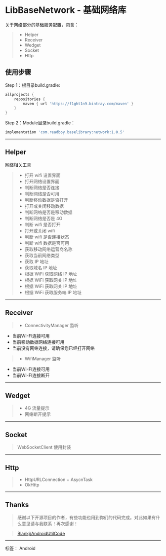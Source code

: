 # LibBaseNetwork - 基础网络库

关于网络部分的基础服务配置，包含：

> - Helper
> - Receiver
> - Wedget
> - Socket
> - Http

## 使用步骤

Step 1：根目录build.gradle:
```gradle
allprojects {
    repositories {
        maven { url 'https://f1ght1n9.bintray.com/maven' }
    }
}
```

Step 2：Module目录build.gradle：
```gradle
implementation 'com.readboy.baselibrary:network:1.0.5'
```

---
## Helper

网络相关工具

> - 打开 wifi 设置界面
> - 打开网络设置界面
> - 判断网络是否连接
> - 判断网络是否可用
> - 判断移动数据是否打开
> - 打开或关闭移动数据
> - 判断网络是否是移动数据
> - 判断网络是否是 4G
> - 判断 wifi 是否打开
> - 打开或关闭 wifi
> - 判断 wifi 是否连接状态
> - 判断 wifi 数据是否可用
> - 获取移动网络运营商名称
> - 获取当前网络类型
> - 获取 IP 地址
> - 获取域名 IP 地址
> - 根据 WiFi 获取网络 IP 地址
> - 根据 WiFi 获取网关 IP 地址
> - 根据 WiFi 获取网关 IP 地址
> - 根据 WiFi 获取服务端 IP 地址

---
## Receiver

> - ConnectivityManager 监听
  - 当前WI-FI连接可用
  - 当前移动数据网络连接可用
  - 当前没有网络连接，请确保您已经打开网络

> - WifiManager 监听
  - 当前WI-FI连接可用
  - 当前WI-FI连接断开

---
## Wedget

> - 4G 流量提示
> - 网络断开提示

---
## Socket

> WebSocketClient 使用封装

---
## Http

> - HttpURLConnection + AsycnTask
> - OkHttp

---
## Thanks

> 感谢以下开源项目的作者，有些功能也用到你们的代码完成。对此如果有什么意见请与我联系！再次感谢！

>[Blankj/AndroidUtilCode](https://github.com/Blankj/AndroidUtilCode/blob/master/utilcode/README-CN.md)

---
标签： Android
